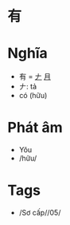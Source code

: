 # 有

# Nghĩa
* 有 = [𠂇](𠂇.md) [月](月.md)
* 𠂇: tả
* có (hữu)

# Phát âm
* Yǒu
*  /hữu/

# Tags
* /Sơ cấp//05/

<script>window.HANZI_FIELD='有';</script>
